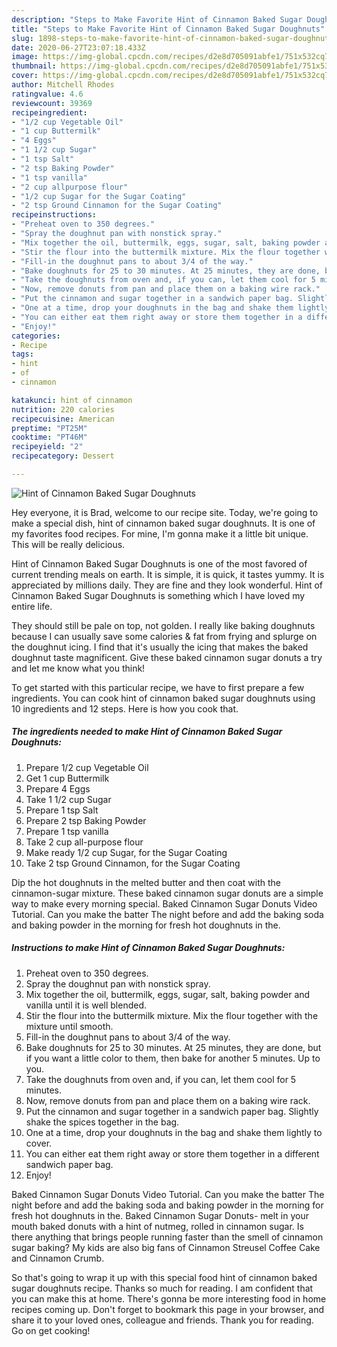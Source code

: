 ```yaml
---
description: "Steps to Make Favorite Hint of Cinnamon Baked Sugar Doughnuts"
title: "Steps to Make Favorite Hint of Cinnamon Baked Sugar Doughnuts"
slug: 1898-steps-to-make-favorite-hint-of-cinnamon-baked-sugar-doughnuts
date: 2020-06-27T23:07:18.433Z
image: https://img-global.cpcdn.com/recipes/d2e8d705091abfe1/751x532cq70/hint-of-cinnamon-baked-sugar-doughnuts-recipe-main-photo.jpg
thumbnail: https://img-global.cpcdn.com/recipes/d2e8d705091abfe1/751x532cq70/hint-of-cinnamon-baked-sugar-doughnuts-recipe-main-photo.jpg
cover: https://img-global.cpcdn.com/recipes/d2e8d705091abfe1/751x532cq70/hint-of-cinnamon-baked-sugar-doughnuts-recipe-main-photo.jpg
author: Mitchell Rhodes
ratingvalue: 4.6
reviewcount: 39369
recipeingredient:
- "1/2 cup Vegetable Oil"
- "1 cup Buttermilk"
- "4 Eggs"
- "1 1/2 cup Sugar"
- "1 tsp Salt"
- "2 tsp Baking Powder"
- "1 tsp vanilla"
- "2 cup allpurpose flour"
- "1/2 cup Sugar for the Sugar Coating"
- "2 tsp Ground Cinnamon for the Sugar Coating"
recipeinstructions:
- "Preheat oven to 350 degrees."
- "Spray the doughnut pan with nonstick spray."
- "Mix together the oil, buttermilk, eggs, sugar, salt, baking powder and vanilla until it is well blended."
- "Stir the flour into the buttermilk mixture. Mix the flour together with the mixture until smooth."
- "Fill-in the doughnut pans to about 3/4 of the way."
- "Bake doughnuts for 25 to 30 minutes. At 25 minutes, they are done, but if you want a little color to them, then bake for another 5 minutes. Up to you."
- "Take the doughnuts from oven and, if you can, let them cool for 5 minutes."
- "Now, remove donuts from pan and place them on a baking wire rack."
- "Put the cinnamon and sugar together in a sandwich paper bag. Slightly shake the spices together in the bag."
- "One at a time, drop your doughnuts in the bag and shake them lightly to cover."
- "You can either eat them right away or store them together in a different sandwich paper bag."
- "Enjoy!"
categories:
- Recipe
tags:
- hint
- of
- cinnamon

katakunci: hint of cinnamon 
nutrition: 220 calories
recipecuisine: American
preptime: "PT25M"
cooktime: "PT46M"
recipeyield: "2"
recipecategory: Dessert

---
```



![Hint of Cinnamon Baked Sugar Doughnuts](https://img-global.cpcdn.com/recipes/d2e8d705091abfe1/751x532cq70/hint-of-cinnamon-baked-sugar-doughnuts-recipe-main-photo.jpg)

Hey everyone, it is Brad, welcome to our recipe site. Today, we're going to make a special dish, hint of cinnamon baked sugar doughnuts. It is one of my favorites food recipes. For mine, I'm gonna make it a little bit unique. This will be really delicious.

Hint of Cinnamon Baked Sugar Doughnuts is one of the most favored of current trending meals on earth. It is simple, it is quick, it tastes yummy. It is appreciated by millions daily. They are fine and they look wonderful. Hint of Cinnamon Baked Sugar Doughnuts is something which I have loved my entire life.

They should still be pale on top, not golden. I really like baking doughnuts because I can usually save some calories &amp; fat from frying and splurge on the doughnut icing. I find that it&#39;s usually the icing that makes the baked doughnut taste magnificent. Give these baked cinnamon sugar donuts a try and let me know what you think!


To get started with this particular recipe, we have to first prepare a few ingredients. You can cook hint of cinnamon baked sugar doughnuts using 10 ingredients and 12 steps. Here is how you cook that.

<!--inarticleads1-->

##### The ingredients needed to make Hint of Cinnamon Baked Sugar Doughnuts:

1. Prepare 1/2 cup Vegetable Oil
1. Get 1 cup Buttermilk
1. Prepare 4 Eggs
1. Take 1 1/2 cup Sugar
1. Prepare 1 tsp Salt
1. Prepare 2 tsp Baking Powder
1. Prepare 1 tsp vanilla
1. Take 2 cup all-purpose flour
1. Make ready 1/2 cup Sugar, for the Sugar Coating
1. Take 2 tsp Ground Cinnamon, for the Sugar Coating


Dip the hot doughnuts in the melted butter and then coat with the cinnamon-sugar mixture. These baked cinnamon sugar donuts are a simple way to make every morning special. Baked Cinnamon Sugar Donuts Video Tutorial. Can you make the batter The night before and add the baking soda and baking powder in the morning for fresh hot doughnuts in the. 

<!--inarticleads2-->

##### Instructions to make Hint of Cinnamon Baked Sugar Doughnuts:

1. Preheat oven to 350 degrees.
1. Spray the doughnut pan with nonstick spray.
1. Mix together the oil, buttermilk, eggs, sugar, salt, baking powder and vanilla until it is well blended.
1. Stir the flour into the buttermilk mixture. Mix the flour together with the mixture until smooth.
1. Fill-in the doughnut pans to about 3/4 of the way.
1. Bake doughnuts for 25 to 30 minutes. At 25 minutes, they are done, but if you want a little color to them, then bake for another 5 minutes. Up to you.
1. Take the doughnuts from oven and, if you can, let them cool for 5 minutes.
1. Now, remove donuts from pan and place them on a baking wire rack.
1. Put the cinnamon and sugar together in a sandwich paper bag. Slightly shake the spices together in the bag.
1. One at a time, drop your doughnuts in the bag and shake them lightly to cover.
1. You can either eat them right away or store them together in a different sandwich paper bag.
1. Enjoy!


Baked Cinnamon Sugar Donuts Video Tutorial. Can you make the batter The night before and add the baking soda and baking powder in the morning for fresh hot doughnuts in the. Baked Cinnamon Sugar Donuts- melt in your mouth baked donuts with a hint of nutmeg, rolled in cinnamon sugar. Is there anything that brings people running faster than the smell of cinnamon sugar baking? My kids are also big fans of Cinnamon Streusel Coffee Cake and Cinnamon Crumb. 

So that's going to wrap it up with this special food hint of cinnamon baked sugar doughnuts recipe. Thanks so much for reading. I am confident that you can make this at home. There's gonna be more interesting food in home recipes coming up. Don't forget to bookmark this page in your browser, and share it to your loved ones, colleague and friends. Thank you for reading. Go on get cooking!
